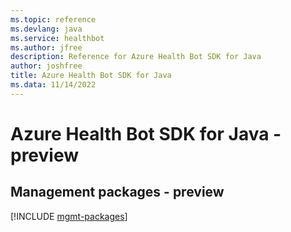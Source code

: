 ```yaml
---
ms.topic: reference
ms.devlang: java
ms.service: healthbot
ms.author: jfree
description: Reference for Azure Health Bot SDK for Java
author: joshfree
title: Azure Health Bot SDK for Java
ms.data: 11/14/2022
---
```

# Azure Health Bot SDK for Java - preview

## Management packages - preview
[!INCLUDE [mgmt-packages](health-bot-mgmt-index.md)]